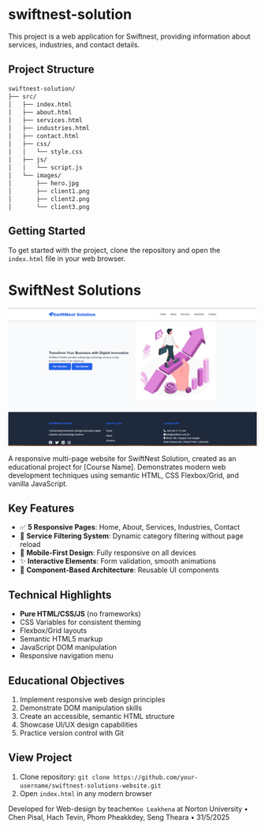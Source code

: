# swiftnest-solution

This project is a web application for Swiftnest, providing information about services, industries, and contact details.

## Project Structure

```
swiftnest-solution/
├── src/
│   ├── index.html
│   ├── about.html
│   ├── services.html
│   ├── industries.html
│   ├── contact.html
│   ├── css/
│   │   └── style.css
│   ├── js/
│   │   └── script.js
│   └── images/
│       ├── hero.jpg
│       ├── client1.png
│       ├── client2.png
│       └── client3.png
```

## Getting Started

To get started with the project, clone the repository and open the `index.html` file in your web browser.

# SwiftNest Solutions

![Website Preview](web-preview.png)

A responsive multi-page website for SwiftNest Solution, created as an educational project for [Course Name]. Demonstrates modern web development techniques using semantic HTML, CSS Flexbox/Grid, and vanilla JavaScript.

## Key Features
- ✅ **5 Responsive Pages**: Home, About, Services, Industries, Contact
- 🎯 **Service Filtering System**: Dynamic category filtering without page reload
- 📱 **Mobile-First Design**: Fully responsive on all devices
- ✨ **Interactive Elements**: Form validation, smooth animations
- 🧩 **Component-Based Architecture**: Reusable UI components

## Technical Highlights
- **Pure HTML/CSS/JS** (no frameworks)
- CSS Variables for consistent theming
- Flexbox/Grid layouts
- Semantic HTML5 markup
- JavaScript DOM manipulation
- Responsive navigation menu

## Educational Objectives
1. Implement responsive web design principles
2. Demonstrate DOM manipulation skills
3. Create an accessible, semantic HTML structure
4. Showcase UI/UX design capabilities
5. Practice version control with Git

## View Project
1. Clone repository: `git clone https://github.com/your-username/swiftnest-solutions-website.git`
2. Open `index.html` in any modern browser

Developed for Web-design by teacher```Keo Leakhena``` at Norton University • Chen Pisal, Hach Tevin, Phom Pheakkdey, Seng Theara • 31/5/2025

